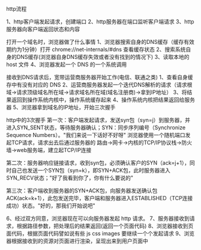 http流程

1、http客户端发起请求，创建端口
2、http服务器在端口监听客户端请求
3、http服务器向客户端返回状态和内容

打开一个域名时，浏览器做了什么事情
1、浏览器搜索自身的DNS缓存（缓存有效期约为1分钟）打开 chrome://net-internals/#dns 查看缓存状态
2、搜索系统自身的DNS缓存(浏览器自身DNS缓存失效或者没有找到的情况下)
3、读取本地的 host 文件
4、浏览器发起一个 DNS 的一个系统调用

接收到DNS请求后，宽带运营商服务器开始工作(电信、联通之类)
1、查看自身缓存中有没有对应的 DNS
2、运营商服务器发起一个迭代DNS解析的请求（请求根域->请求顶级域名所在域->请求域名所在域(域名注册商)->拿到IP地址）
3、将结果返回到操作系统内核中，操作系统缓存起来
4、操作系统内核把结果返回给服务器
5、浏览器拿到域名的IP地址，开始三次握手

http中的3次握手
第一次：客户端发起请求，发送syn包（syn=j）到服务器，并进入SYN_SENT状态，等待服务器确认；SYN：同步序列编号（Synchronize Sequence Numbers）。"我们来说一下话好不好呀"
浏览器使用一个随机端口发起TCP请求，请求出去后通过服务器的 
路由->网卡->内核的TCP/IP协议栈->防火墙->web服务端，建立起TCP/IP连接

第二次：服务器响应链接请求，收到syn包，必须确认客户的SYN（ack=j+1），同时自己也发送一个SYN包（syn=k），即SYN+ACK包，此时服务器进入SYN_RECV状态；"好了我看到你了，你有什么要说的"

第三次：客户端收到服务器的SYN+ACK包，向服务器发送确认包ACK(ack=k+1），此包发送完毕，客户端和服务器进入ESTABLISHED（TCP连接成功）状态。"好的，那我们开始说吧"

6、经过双方同意，浏览器现在可以向服务器发起 http 请求。
7、服务器接收到请求，根据路径参数，把处理后的结果返回(返回一个页面代码)
8、浏览器接收到页面代码，根据页面代码譬如说有些 js css images 要继续一个个发起请求
9、浏览器根据接收到的资源对页面进行渲染，呈现出来到用户页面中